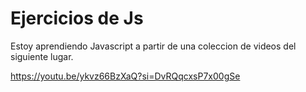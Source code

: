 # Ejercicios de Js

Estoy aprendiendo Javascript a partir de  una coleccion de videos del siguiente lugar. 

https://youtu.be/ykvz66BzXaQ?si=DvRQqcxsP7x00gSe
